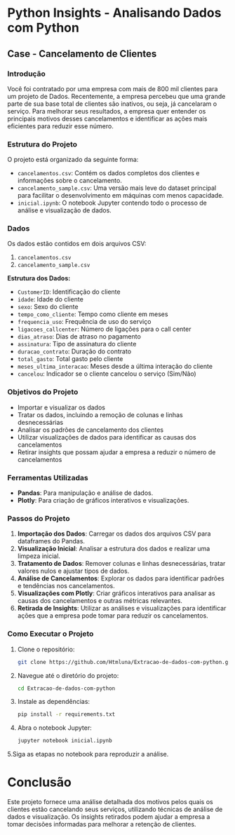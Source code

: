 # Python Insights - Analisando Dados com Python

## Case - Cancelamento de Clientes

### Introdução

Você foi contratado por uma empresa com mais de 800 mil clientes para um projeto de Dados. Recentemente, a empresa percebeu que uma grande parte de sua base total de clientes são inativos, ou seja, já cancelaram o serviço. Para melhorar seus resultados, a empresa quer entender os principais motivos desses cancelamentos e identificar as ações mais eficientes para reduzir esse número.

### Estrutura do Projeto

O projeto está organizado da seguinte forma:

- `cancelamentos.csv`: Contém os dados completos dos clientes e informações sobre o cancelamento.
- `cancelamento_sample.csv`: Uma versão mais leve do dataset principal para facilitar o desenvolvimento em máquinas com menos capacidade.
- `inicial.ipynb`: O notebook Jupyter contendo todo o processo de análise e visualização de dados.

### Dados

Os dados estão contidos em dois arquivos CSV:

1. `cancelamentos.csv`
2. `cancelamento_sample.csv`

**Estrutura dos Dados:**

- `CustomerID`: Identificação do cliente
- `idade`: Idade do cliente
- `sexo`: Sexo do cliente
- `tempo_como_cliente`: Tempo como cliente em meses
- `frequencia_uso`: Frequência de uso do serviço
- `ligacoes_callcenter`: Número de ligações para o call center
- `dias_atraso`: Dias de atraso no pagamento
- `assinatura`: Tipo de assinatura do cliente
- `duracao_contrato`: Duração do contrato
- `total_gasto`: Total gasto pelo cliente
- `meses_ultima_interacao`: Meses desde a última interação do cliente
- `cancelou`: Indicador se o cliente cancelou o serviço (Sim/Não)

### Objetivos do Projeto

- Importar e visualizar os dados
- Tratar os dados, incluindo a remoção de colunas e linhas desnecessárias
- Analisar os padrões de cancelamento dos clientes
- Utilizar visualizações de dados para identificar as causas dos cancelamentos
- Retirar insights que possam ajudar a empresa a reduzir o número de cancelamentos

### Ferramentas Utilizadas

- **Pandas**: Para manipulação e análise de dados.
- **Plotly**: Para criação de gráficos interativos e visualizações.

### Passos do Projeto

1. **Importação dos Dados**: Carregar os dados dos arquivos CSV para dataframes do Pandas.
2. **Visualização Inicial**: Analisar a estrutura dos dados e realizar uma limpeza inicial.
3. **Tratamento de Dados**: Remover colunas e linhas desnecessárias, tratar valores nulos e ajustar tipos de dados.
4. **Análise de Cancelamentos**: Explorar os dados para identificar padrões e tendências nos cancelamentos.
5. **Visualizações com Plotly**: Criar gráficos interativos para analisar as causas dos cancelamentos e outras métricas relevantes.
6. **Retirada de Insights**: Utilizar as análises e visualizações para identificar ações que a empresa pode tomar para reduzir os cancelamentos.

### Como Executar o Projeto

1. Clone o repositório:

   ```bash
   git clone https://github.com/Htmluna/Extracao-de-dados-com-python.git

2. Navegue até o diretório do projeto:

   ```bash
   cd Extracao-de-dados-com-python


3. Instale as dependências:

   ```bash
   pip install -r requirements.txt


4. Abra o notebook Jupyter:

   ```bash
   jupyter notebook inicial.ipynb


5.Siga as etapas no notebook para reproduzir a análise.

# Conclusão

Este projeto fornece uma análise detalhada dos motivos pelos quais os clientes estão cancelando seus serviços, utilizando técnicas de análise de dados e visualização. Os insights retirados podem ajudar a empresa a tomar decisões informadas para melhorar a retenção de clientes.

